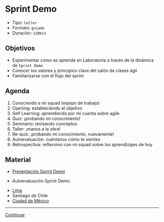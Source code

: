 # Sprint Demo
- Tipo: `taller`
- Formato: `guiado`
- Duración: `120min`

## Objetivos

- Experimentar cómo se aprende en Laboratoria a través de la dinámica de
`Sprint Demo`
- Conocer los valores y principios clave del salón de clases ágil
- Familiarizarse con el flujo del sprint

## Agenda

1. Conociendo a mi squad (equipo de trabajo)
2. Opening: estableciendo el objetivo
3. Self Learning: aprendiendo por mi cuenta sobre agile
4. Quiz: ¡probando mi conocimiento!
5. Seminario: revisando conceptos
6. Taller: ¡manos a la obra!
7. Re-quiz: ¡probando mi conocimiento, nuevamente!
8. Autoevaluación: cuéntanos cómo te sientes
9. Retrospectiva: reflexiono con mi squad sobre los aprendizajes de hoy

## Material
 * [Presentación Sprint Demo](https://docs.google.com/presentation/d/1ouNfkPABulrt1PSIzeUXevVJRmHammBhbmtbRxWdGfg/edit#slide=id.g2535e51d6d_0_85)

 * Autoevaluación Sprint Demo
  - [Lima](https://docs.google.com/forms/d/e/1FAIpQLSc1-gZDdm_gsXhFxEyK8Yn296ozUgDsorNivJTC6vu_5KA-5g/viewform)
  - Santiago de Chile
  - [Ciudad de México](https://docs.google.com/forms/d/e/1FAIpQLSdVj1JHH1z22iNKRnVH46QOlM6Iybu3b6dO2kyry_Wd4HRdEg/viewform)

***

[Continuar](03-learning-at-laboratoria.md)
